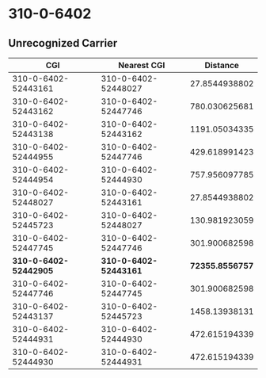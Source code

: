 # 310-0-6402
## Unrecognized Carrier


| CGI | Nearest CGI | Distance |
|-----|-------------|----------|
| 310-0-6402-52443161 | 310-0-6402-52448027 | 27.8544938802 |
| 310-0-6402-52443162 | 310-0-6402-52447746 | 780.030625681 |
| 310-0-6402-52443138 | 310-0-6402-52443162 | 1191.05034335 |
| 310-0-6402-52444955 | 310-0-6402-52447746 | 429.618991423 |
| 310-0-6402-52444954 | 310-0-6402-52444930 | 757.956097785 |
| 310-0-6402-52448027 | 310-0-6402-52443161 | 27.8544938802 |
| 310-0-6402-52445723 | 310-0-6402-52448027 | 130.981923059 |
| 310-0-6402-52447745 | 310-0-6402-52447746 | 301.900682598 |
| **310-0-6402-52442905** | **310-0-6402-52443161** | **72355.8556757** |
| 310-0-6402-52447746 | 310-0-6402-52447745 | 301.900682598 |
| 310-0-6402-52443137 | 310-0-6402-52445723 | 1458.13938131 |
| 310-0-6402-52444931 | 310-0-6402-52444930 | 472.615194339 |
| 310-0-6402-52444930 | 310-0-6402-52444931 | 472.615194339 |
